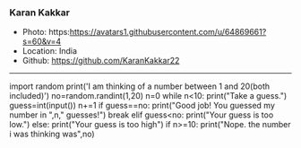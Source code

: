 ### Karan Kakkar
- Photo: https:https://avatars1.githubusercontent.com/u/64869661?s=60&v=4
- Location: India
- Github: https://github.com/KaranKakkar22
***
import random
print('I am thinking of a number between 1 and 20(both included)')
no=random.randint(1,20)
n=0
while n<10:
    print("Take a guess.")
    guess=int(input())
    n+=1
    if guess==no:
        print("Good job! You guessed my number in ",n," guesses!")
        break
    elif guess<no:
        print("Your guess is too low.")
    else:
        print("Your guess is too high")
if n>=10:
    print("Nope. the number i was thinking was",no)
    
